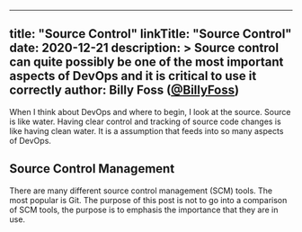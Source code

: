 
---
title: "Source Control"
linkTitle: "Source Control"
date: 2020-12-21
description: >
  Source control can quite possibly be one of the most important aspects of DevOps and it is critical to use it correctly
author: Billy Foss ([@BillyFoss](https://twitter.com/BillyFoss))
---

When I think about DevOps and where to begin, I look at the source.  Source is like water. Having clear control and tracking of source code changes is like having clean water. It is a assumption that feeds into so many aspects of DevOps.


## Source Control Management
There are many different source control management (SCM) tools.  The most popular is Git.  The purpose of this post is not to go into a comparison of SCM tools, the purpose is to emphasis the importance that they are in use.
